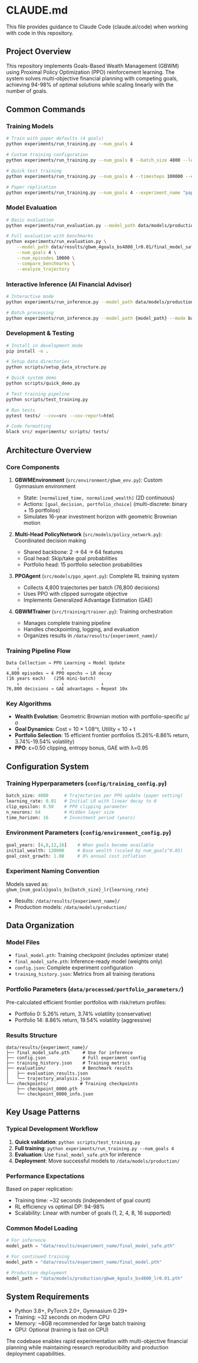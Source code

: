 # CLAUDE.md

This file provides guidance to Claude Code (claude.ai/code) when working with code in this repository.

## Project Overview

This repository implements Goals-Based Wealth Management (GBWM) using Proximal Policy Optimization (PPO) reinforcement learning. The system solves multi-objective financial planning with competing goals, achieving 94-98% of optimal solutions while scaling linearly with the number of goals.

## Common Commands

### Training Models
```bash
# Train with paper defaults (4 goals)
python experiments/run_training.py --num_goals 4

# Custom training configuration
python experiments/run_training.py --num_goals 8 --batch_size 4800 --learning_rate 0.01

# Quick test training
python experiments/run_training.py --num_goals 4 --timesteps 100000 --experiment_name "quick_test"

# Paper replication
python experiments/run_training.py --num_goals 4 --experiment_name "paper_replication"
```

### Model Evaluation
```bash
# Basic evaluation
python experiments/run_evaluation.py --model_path data/models/production/gbwm_4goals_bs4800_lr0.01.pth --num_goals 4

# Full evaluation with benchmarks
python experiments/run_evaluation.py \
    --model_path data/results/gbwm_4goals_bs4800_lr0.01/final_model_safe.pth \
    --num_goals 4 \
    --num_episodes 10000 \
    --compare_benchmarks \
    --analyze_trajectory
```

### Interactive Inference (AI Financial Advisor)
```bash
# Interactive mode
python experiments/run_inference.py --model_path data/models/production/gbwm_4goals_bs4800_lr0.01.pth

# Batch processing
python experiments/run_inference.py --model_path {model_path} --mode batch
```

### Development & Testing
```bash
# Install in development mode
pip install -e .

# Setup data directories
python scripts/setup_data_structure.py

# Quick system demo
python scripts/quick_demo.py

# Test training pipeline
python scripts/test_training.py

# Run tests
pytest tests/ --cov=src --cov-report=html

# Code formatting
black src/ experiments/ scripts/ tests/
```

## Architecture Overview

### Core Components
1. **GBWMEnvironment** (`src/environment/gbwm_env.py`): Custom Gymnasium environment
   - State: `[normalized_time, normalized_wealth]` (2D continuous)
   - Actions: `[goal_decision, portfolio_choice]` (multi-discrete: binary + 15 portfolios)
   - Simulates 16-year investment horizon with geometric Brownian motion

2. **Multi-Head PolicyNetwork** (`src/models/policy_network.py`): Coordinated decision making
   - Shared backbone: 2 → 64 → 64 features
   - Goal head: Skip/take goal probabilities
   - Portfolio head: 15 portfolio selection probabilities

3. **PPOAgent** (`src/models/ppo_agent.py`): Complete RL training system
   - Collects 4,800 trajectories per batch (76,800 decisions)
   - Uses PPO with clipped surrogate objective
   - Implements Generalized Advantage Estimation (GAE)

4. **GBWMTrainer** (`src/training/trainer.py`): Training orchestration
   - Manages complete training pipeline
   - Handles checkpointing, logging, and evaluation
   - Organizes results in `/data/results/{experiment_name}/`

### Training Pipeline Flow
```
Data Collection → PPO Learning → Model Update
    ↓                ↓              ↓
4,800 episodes → 4 PPO epochs → LR decay
(16 years each)   (256 mini-batch)
    ↓                ↓              ↓  
76,800 decisions → GAE advantages → Repeat 10x
```

### Key Algorithms
- **Wealth Evolution**: Geometric Brownian motion with portfolio-specific μ/σ
- **Goal Dynamics**: Cost = 10 × 1.08^t, Utility = 10 + t
- **Portfolio Selection**: 15 efficient frontier portfolios (5.26%-8.86% return, 3.74%-19.54% volatility)
- **PPO**: ε=0.50 clipping, entropy bonus, GAE with λ=0.95

## Configuration System

### Training Hyperparameters (`config/training_config.py`)
```python
batch_size: 4800      # Trajectories per PPO update (paper setting)
learning_rate: 0.01   # Initial LR with linear decay to 0
clip_epsilon: 0.50    # PPO clipping parameter
n_neurons: 64         # Hidden layer size
time_horizon: 16      # Investment period (years)
```

### Environment Parameters (`config/environment_config.py`)
```python
goal_years: [4,8,12,16]    # When goals become available
initial_wealth: 120000     # Base wealth (scaled by num_goals^0.85)
goal_cost_growth: 1.08     # 8% annual cost inflation
```

### Experiment Naming Convention
Models saved as: `gbwm_{num_goals}goals_bs{batch_size}_lr{learning_rate}`
- Results: `/data/results/{experiment_name}/`
- Production models: `/data/models/production/`

## Data Organization

### Model Files
- `final_model.pth`: Training checkpoint (includes optimizer state)
- `final_model_safe.pth`: Inference-ready model (weights only)
- `config.json`: Complete experiment configuration
- `training_history.json`: Metrics from all training iterations

### Portfolio Parameters (`data/processed/portfolio_parameters/`)
Pre-calculated efficient frontier portfolios with risk/return profiles:
- Portfolio 0: 5.26% return, 3.74% volatility (conservative)
- Portfolio 14: 8.86% return, 19.54% volatility (aggressive)

### Results Structure
```
data/results/{experiment_name}/
├── final_model_safe.pth     # Use for inference
├── config.json              # Full experiment config  
├── training_history.json    # Training metrics
├── evaluation/              # Benchmark results
│   ├── evaluation_results.json
│   └── trajectory_analysis.json
└── checkpoints/            # Training checkpoints
    ├── checkpoint_0000.pth
    └── checkpoint_0000_info.json
```

## Key Usage Patterns

### Typical Development Workflow
1. **Quick validation**: `python scripts/test_training.py`
2. **Full training**: `python experiments/run_training.py --num_goals 4`
3. **Evaluation**: Use `final_model_safe.pth` for inference
4. **Deployment**: Move successful models to `/data/models/production/`

### Performance Expectations
Based on paper replication:
- Training time: ~32 seconds (independent of goal count)
- RL efficiency vs optimal DP: 94-98%
- Scalability: Linear with number of goals (1, 2, 4, 8, 16 supported)

### Common Model Loading
```python
# For inference
model_path = "data/results/experiment_name/final_model_safe.pth"

# For continued training  
model_path = "data/results/experiment_name/final_model.pth"

# Production deployment
model_path = "data/models/production/gbwm_4goals_bs4800_lr0.01.pth"
```

## System Requirements

- Python 3.8+, PyTorch 2.0+, Gymnasium 0.29+
- Training: ~32 seconds on modern CPU
- Memory: ~8GB recommended for large batch training
- GPU: Optional (training is fast on CPU)

The codebase enables rapid experimentation with multi-objective financial planning while maintaining research reproducibility and production deployment capabilities.